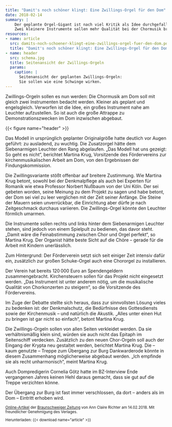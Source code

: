 ```yaml
---
title: "Damit's noch schöner klingt: Eine Zwillings-Orgel für den Dom"
date: 2018-02-14
summary: |
    Der geplante Orgel-Gigant ist nach viel Kritik als Idee durchgefallen.
    Zwei kleinere Instrumente sollen mehr Qualität bei der Chormusik bringen.
resources:
- name: article
  src: damits-noch-schoener-klingt-eine-zwillings-orgel-fuer-den-dom.pdf
  title: "Damit's noch schöner klingt: Eine Zwillings-Orgel für den Dom"
- name: header
  src: schema.jpg
  title: Seitenansicht der Zwillings-Orgeln
  params:
    caption: |
      Seitenansicht der geplanten Zwillings-Orgeln:
      Sie sollen wie eine Schwinge wirken.
---
```


Zwillings-Orgeln sollen es nun werden: Die Chormusik am Dom soll mit
gleich zwei Instrumenten bedacht werden. Kleiner als geplant und
engelsgleich. Verworfen ist die Idee, ein großes Instrument nahe am Leuchter
aufzustellen. So ist auch die große Attrappe zu Demonstrationszwecken im
Dom inzwischen abgebaut.

{{< figure name="header" >}}

Das Modell in ursprünglich geplanter Originalgröße hatte deutlich vor Augen
geführt: zu ausladend, zu wuchtig. Die Zusatzorgel hätte dem Siebenarmigen
Leuchter den Rang abgelaufen. „Das Modell hat uns gezeigt: So geht es
nicht“, berichtet Martina Krug, Vorsitzende des Fördervereins zur
kirchenmusikalischen Arbeit am Dom, von den Ergebnissen der
Findungskommission.

Die Zwillingsvariante stößt offenbar auf breitere Zustimmung. Wie Martina
Krug betont, sowohl bei der Denkmalpflege als auch bei Experten für
Romanik wie etwa Professor Norbert Nußbaum von der Uni Köln. Der sei
gebeten worden, seine Meinung zu dem Projekt zu sagen und habe betont,
der Dom sei viel zu leer verglichen mit der Zeit seiner Anfänge. Die Steine der
Mauern seien unverrückbar, die Einrichtung aber dürfe je nach
Zeitgeschmack durchaus variieren. Die Zwillings-Orgel könnte den Leuchter
förmlich umarmen.

Die Instrumente sollen rechts und links hinter dem Siebenarmigen Leuchter
stehen, sind jedoch von einem Spielpult zu bedienen, das davor steht. „Damit
wäre die Feinabstimmung zwischen Chor und Orgel perfekt“, so Martina
Krug. Der Organist hätte beste Sicht auf die Chöre&nbsp;– gerade für die Arbeit mit
Kindern unerlässlich.

Zum Hintergrund: Der Förderverein setzt sich seit einiger Zeit intensiv dafür
ein, zusätzlich zur großen Schuke-Orgel auch eine Chororgel zu installieren.

Der Verein hat bereits 120 000&nbsp;Euro an Spendengeldern zusammengebracht.
Kirchensteuern sollen für das Projekt nicht eingesetzt werden. „Das
Instrument ist unter anderem nötig, um die musikalische Qualität von
Chorkonzerten zu steigern“, so die Vorsitzende des Fördervereins.

Im Zuge der Debatte stellte sich heraus, dass zur sinnvollsten Lösung vieles
zu bedenken ist: der Denkmalschutz, die Bedürfnisse des Gottesdiensts sowie
der Kirchenmusik&nbsp;– und natürlich die Akustik. „Alles unter einen Hut zu
bringen ist gar nicht so einfach“, betont Martina Krug.

Die Zwillings-Orgeln sollen von allen Seiten verkleidet werden. Da sie
verhältnismäßig klein sind, würden sie auch nicht das Epitaph im Seitenschiff
verdecken. Zusätzlich zu den neuen Chor-Orgeln soll auch der Eingang der
Krypta neu gestaltet werden, berichtet Martina Krug. Die&nbsp;– kaum genutzte&nbsp;–
Treppe zum Übergang zur Burg Dankwarderode könnte in diesem
Zusammenhang möglicherweise abgebaut werden. „Ich empfinde sie als recht
unharmonisch“, meint Martina Krug.

Auch Dompredigerin Cornelia Götz hatte im BZ-Interview Ende vergangenen
Jahres keinen Hehl daraus gemacht, dass sie gut auf die Treppe verzichten
könne.

Der Übergang zur Burg ist fast immer verschlossen, da dort&nbsp;– anders als im
Dom&nbsp;– Eintritt erhoben wird.

<small>

[Online-Artikel](https://braunschweiger-zeitung.de/article213440291/) der [Braunschweiger Zeitung](https://braunschweiger-zeitung.de) von Ann Claire Richter am 14.02.2018.
Mit freundlicher Genehmigung des Verlages.

Herunterladen: {{< download name="article" >}}

</small>
